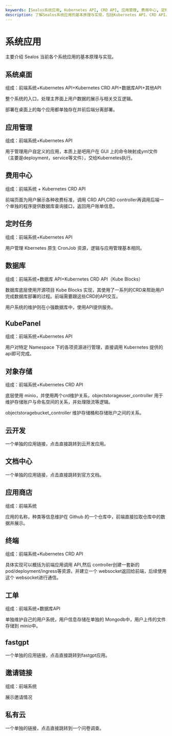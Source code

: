 ```yaml
---
keywords: [Sealos系统应用, Kubernetes API, CRD API, 应用管理, 费用中心, 定时任务, 数据库, KubePanel, 对象存储, 应用商店]
description: 了解Sealos系统应用的基本原理与实现，包括Kubernetes API、CRD API、应用管理、费用中心、定时任务、数据库、KubePanel等。
---
```


# 系统应用

主要介绍 Sealos 当前各个系统应用的基本原理与实现。

## 系统桌面

组成：前端系统+Kubernetes API+Kubernetes CRD API+数据库API+其他API

整个系统的入口，处理主界面上用户数据的展示与相关交互逻辑。

部署在桌面上的每个应用都单独存在并前后端分离部署。

## 应用管理

组成：前端系统+Kubernetes API

用于管理用户自定义的应用，本质上是吧用户在 GUI 上的命令映射成yml文件（主要是deployment，service等文件），交给Kubernetes执行。

## 费用中心

组成：前端系统 + Kubernetes CRD API

前端页面为用户展示各种收费标准，调用 CRD API,CRD controller再调用后端一个单独的程序提供数据库查询接口，返回用户账单信息。

## 定时任务

组成：前端系统+Kubernetes API

用户管理 Kbernetes 原生 CronJob 资源，逻辑与应用管理基本相同。

## 数据库

组成：前端系统+数据库 API+Kubernetes CRD API（Kube Blocks）

数据库底层使用开源项目 Kube Blocks 实现，其使用了一系列的CRD来帮助用户完成数据库部署的过程。前端需要跟这些CRD的API交互。

用户系统的维护则在小强数据库中，使用API提供服务。

## KubePanel

组成：前端系统+Kubernetes API

用户对特定 Namespace 下的各项资源进行管理，直接调用 Kubernetes 提供的api即可完成。

## 对象存储

组成：前端系统+Kubernetes CRD API

底层使用 minio，并使用两个crd维护关系，objectstorageuser_controller 用于维护存储账户与命名空间的关系，并处理限流等逻辑。

objectstoragebucket_controller 维护存储桶和存储账户之间的关系。

## 云开发

一个单独的应用链接，点击直接跳转到云开发应用。

## 文档中心

一个单独的应用链接，点击直接跳转到官方文档。

## 应用商店

组成：前端系统

应用的名称，种类等信息维护在 Github 的一个仓库中，前端直接拉取仓库中的数据并展示。

## 终端

组成：前端系统+Kubernetes CRD API

具体实现可以概括为前端应用调用 API,然后 controller创建一套新的 pod/deployment/ingress等资源，并建立一个
websocket返回给前端，后续使用这个 websocket进行通信。

## 工单

组成：前端系统+数据库API

单独维护自己的用户系统，用户信息存储在单独的 Mongodb中，用户上传的文件存储到 minio中。

## fastgpt

一个单独的应用链接，点击直接跳转到fastgpt应用。

## 邀请链接

组成：前端系统

展示邀请情况

## 私有云

一个单独的链接，点击直接跳转到一个问卷调查。